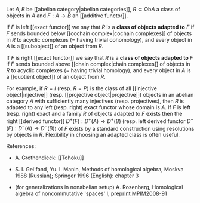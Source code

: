 Let $A,B$ be [[abelian category|abelian categories]], $R\subset \mathrm{Ob}A$ a class of objects in $A$ and $F:A\to B$ an [[additive functor]].

If $F$ is left [[exact functor]] we say that $R$ is a **class of objects adapted to** $F$ if $F$ sends bounded below [[cochain complex|cochain complexes]] of objects in $R$ to acyclic complexes (= having trivial cohomology), and every object in $A$ is a [[subobject]] of an object from $R$. 

If $F$ is right [[exact functor]] we say that $R$ is a **class of objects adapted to** $F$ if $F$ sends bounded above [[chain complex|chain complexes]] of objects in $R$ to acyclic complexes (= having trivial homology), and every object in $A$ is a [[quotient object]] of an object from $R$.

For example, if $R = I$ (resp. $R = P$) is the class of all [[injective object|injective]] (resp. [[projective object|projective]]) objects in an abelian category $A$ with sufficiently many injectives (resp. projectives), then $R$ is adapted to any left (resp. right) exact functor whose domain is $A$. If $F$ is left (resp. right) exact and a family $R$ of objects adapted to $F$ exists then the right [[derived functor]] $D^+(F):D^+(A)\to D^+(B)$ (resp. left derived functor $D^-(F):D^-(A)\to D^-(B)$) of $F$ exists by a standard construction using resolutions by objects in $R$. Flexibility in choosing an adapted class is often useful. 

References: 

* A. Grothendieck: [[Tohoku]]

* S. I. Gel'fand, Yu. I. Manin, Methods of homological algebra, Moskva 1988 (Russian); Springer 1996 (English): chapter 3

* (for generalizations in nonabelian setup) A. Rosenberg, Homological algebra of noncommutative 'spaces' I, [preprint MPIM2008-91](http://www.mpim-bonn.mpg.de/preprints/send?bid=3623)